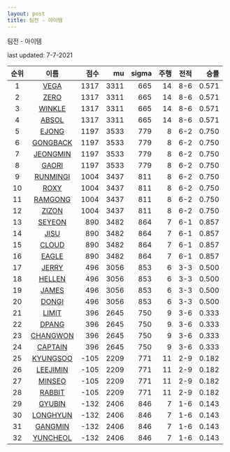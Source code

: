 ```yaml
---
layout: post
title: 팀전 - 아이템
---
```



팀전 - 아이템


last updated: 7-7-2021

| 순위 | 이름 | 점수 | mu | sigma | 주행 | 전적 | 승률 |
|:---:|:---:|---:|---:|---:|---:|:---:|---:|
| 1 | [VEGA](../VEGA) | 1317 | 3311 | 665 | 14 | 8-6 | 0.571 |
| 2 | [ZERO](../ZERO) | 1317 | 3311 | 665 | 14 | 8-6 | 0.571 |
| 3 | [WINKLE](../WINKLE) | 1317 | 3311 | 665 | 14 | 8-6 | 0.571 |
| 4 | [ABSOL](../ABSOL) | 1317 | 3311 | 665 | 14 | 8-6 | 0.571 |
| 5 | [EJONG](../EJONG) | 1197 | 3533 | 779 | 8 | 6-2 | 0.750 |
| 6 | [GONGBACK](../GONGBACK) | 1197 | 3533 | 779 | 8 | 6-2 | 0.750 |
| 7 | [JEONGMIN](../JEONGMIN) | 1197 | 3533 | 779 | 8 | 6-2 | 0.750 |
| 8 | [GAORI](../GAORI) | 1197 | 3533 | 779 | 8 | 6-2 | 0.750 |
| 9 | [RUNMINGI](../RUNMINGI) | 1004 | 3437 | 811 | 8 | 6-2 | 0.750 |
| 10 | [ROXY](../ROXY) | 1004 | 3437 | 811 | 8 | 6-2 | 0.750 |
| 11 | [RAMGONG](../RAMGONG) | 1004 | 3437 | 811 | 8 | 6-2 | 0.750 |
| 12 | [ZIZON](../ZIZON) | 1004 | 3437 | 811 | 8 | 6-2 | 0.750 |
| 13 | [SEYEON](../SEYEON) | 890 | 3482 | 864 | 7 | 6-1 | 0.857 |
| 14 | [JISU](../JISU) | 890 | 3482 | 864 | 7 | 6-1 | 0.857 |
| 15 | [CLOUD](../CLOUD) | 890 | 3482 | 864 | 7 | 6-1 | 0.857 |
| 16 | [EAGLE](../EAGLE) | 890 | 3482 | 864 | 7 | 6-1 | 0.857 |
| 17 | [JERRY](../JERRY) | 496 | 3056 | 853 | 6 | 3-3 | 0.500 |
| 18 | [HELLEN](../HELLEN) | 496 | 3056 | 853 | 6 | 3-3 | 0.500 |
| 19 | [JAMES](../JAMES) | 496 | 3056 | 853 | 6 | 3-3 | 0.500 |
| 20 | [DONGI](../DONGI) | 496 | 3056 | 853 | 6 | 3-3 | 0.500 |
| 21 | [LIMIT](../LIMIT) | 396 | 2645 | 750 | 9 | 3-6 | 0.333 |
| 22 | [DPANG](../DPANG) | 396 | 2645 | 750 | 9 | 3-6 | 0.333 |
| 23 | [CHANGWON](../CHANGWON) | 396 | 2645 | 750 | 9 | 3-6 | 0.333 |
| 24 | [CAPTAIN](../CAPTAIN) | 396 | 2645 | 750 | 9 | 3-6 | 0.333 |
| 25 | [KYUNGSOO](../KYUNGSOO) | -105 | 2209 | 771 | 11 | 2-9 | 0.182 |
| 26 | [LEEJIMIN](../LEEJIMIN) | -105 | 2209 | 771 | 11 | 2-9 | 0.182 |
| 27 | [MINSEO](../MINSEO) | -105 | 2209 | 771 | 11 | 2-9 | 0.182 |
| 28 | [RABBIT](../RABBIT) | -105 | 2209 | 771 | 11 | 2-9 | 0.182 |
| 29 | [GYUBIN](../GYUBIN) | -132 | 2406 | 846 | 7 | 1-6 | 0.143 |
| 30 | [LONGHYUN](../LONGHYUN) | -132 | 2406 | 846 | 7 | 1-6 | 0.143 |
| 31 | [GANGMIN](../GANGMIN) | -132 | 2406 | 846 | 7 | 1-6 | 0.143 |
| 32 | [YUNCHEOL](../YUNCHEOL) | -132 | 2406 | 846 | 7 | 1-6 | 0.143 |
